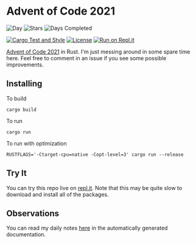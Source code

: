 # Advent of Code 2021
![Day](https://img.shields.io/badge/day%20📅-6-blue)
![Stars](https://img.shields.io/badge/stars%20⭐-12-yellow)
![Days Completed](https://img.shields.io/badge/days%20completed-6-red)

[![Cargo Test and Style](https://github.com/jeremylt/advent2021/actions/workflows/rust-test-with-style.yml/badge.svg)](https://github.com/jeremylt/advent2021/actions/workflows/rust-test-with-style.yml)
[![License](https://img.shields.io/badge/License-BSD%202--Clause-orange.svg)](https://opensource.org/licenses/BSD-2-Clause)
[![Run on Repl.it](https://repl.it/badge/github/jeremylt/advent2021)](https://replit.com/@jeremylt/advent2021)


[Advent of Code 2021](https://adventofcode.com/2021) in Rust. I'm just messing around in some spare time here. Feel free to comment in an issue if you see some possible improvements.

## Installing

To build

    cargo build

To run

    cargo run

To run with optimization

    RUSTFLAGS='-Ctarget-cpu=native -Copt-level=3' cargo run --release

## Try It

You can try this repo live on [repl.it](https://repl.it/@jeremylt/advent2021#README.md).
Note that this may be quite slow to download and install all of the packages.

## Observations

You can read my daily notes [here](https://jeremylt.github.io/advent2021/) in the automatically generated documentation.
